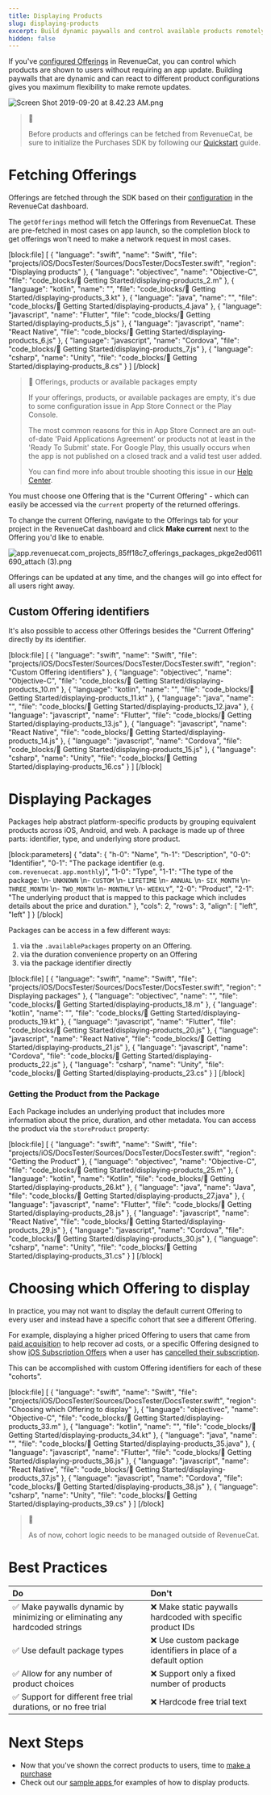 ```yaml
---
title: Displaying Products
slug: displaying-products
excerpt: Build dynamic paywalls and control available products remotely
hidden: false
---
```

If you've [configured Offerings](doc:entitlements) in RevenueCat, you can control which products are shown to users without requiring an app update. Building paywalls that are dynamic and can react to different product configurations gives you maximum flexibility to make remote updates.

![](https://files.readme.io/edbe93c-Screen_Shot_2019-09-20_at_8.42.23_AM.png "Screen Shot 2019-09-20 at 8.42.23 AM.png")



> 📘 
> 
> Before products and offerings can be fetched from RevenueCat, be sure to initialize the Purchases SDK by following our [Quickstart](doc:getting-started) guide.

# Fetching Offerings

Offerings are fetched through the SDK based on their [configuration](doc:entitlements) in the RevenueCat dashboard.

The `getOfferings` method will fetch the Offerings from RevenueCat. These are pre-fetched in most cases on app launch, so the completion block to get offerings won't need to make a network request in most cases. 

[block:file]
[
  {
    "language": "swift",
    "name": "Swift",
    "file": "projects/iOS/DocsTester/Sources/DocsTester/DocsTester.swift",
    "region": "Displaying products"
  },
  {
    "language": "objectivec",
    "name": "Objective-C",
    "file": "code_blocks/🚀 Getting Started/displaying-products_2.m"
  },
  {
    "language": "kotlin",
    "name": "",
    "file": "code_blocks/🚀 Getting Started/displaying-products_3.kt"
  },
  {
    "language": "java",
    "name": "",
    "file": "code_blocks/🚀 Getting Started/displaying-products_4.java"
  },
  {
    "language": "javascript",
    "name": "Flutter",
    "file": "code_blocks/🚀 Getting Started/displaying-products_5.js"
  },
  {
    "language": "javascript",
    "name": "React Native",
    "file": "code_blocks/🚀 Getting Started/displaying-products_6.js"
  },
  {
    "language": "javascript",
    "name": "Cordova",
    "file": "code_blocks/🚀 Getting Started/displaying-products_7.js"
  },
  {
    "language": "csharp",
    "name": "Unity",
    "file": "code_blocks/🚀 Getting Started/displaying-products_8.cs"
  }
]
[/block]



> 📘 Offerings, products or available packages empty
> 
> If your offerings, products, or available packages are empty, it's due to some configuration issue in App Store Connect or the Play Console. 
> 
> The most common reasons for this in App Store Connect are an out-of-date 'Paid Applications Agreement' or products not at least in the 'Ready To Submit' state. For Google Play, this usually occurs when the app is not published on a closed track and a valid test user added.
> 
> You can find more info about trouble shooting this issue in our [Help Center](https://support.revenuecat.com/hc/en-us/articles/360041793174).

You must choose one Offering that is the "Current Offering" - which can easily be accessed via the `current` property of the returned offerings.

To change the current Offering, navigate to the Offerings tab for your project in the RevenueCat dashboard and click **Make current** next to the Offering you'd like to enable.

![](https://files.readme.io/a6ff351-app.revenuecat.com_projects_85ff18c7_offerings_packages_pkge2ed0611690_attach_3.png "app.revenuecat.com_projects_85ff18c7_offerings_packages_pkge2ed0611690_attach (3).png")



Offerings can be updated at any time, and the changes will go into effect for all users right away.

## Custom Offering identifiers

It's also possible to access other Offerings besides the "Current Offering" directly by its identifier.

[block:file]
[
  {
    "language": "swift",
    "name": "Swift",
    "file": "projects/iOS/DocsTester/Sources/DocsTester/DocsTester.swift",
    "region": "Custom Offering identifiers"
  },
  {
    "language": "objectivec",
    "name": "Objective-C",
    "file": "code_blocks/🚀 Getting Started/displaying-products_10.m"
  },
  {
    "language": "kotlin",
    "name": "",
    "file": "code_blocks/🚀 Getting Started/displaying-products_11.kt"
  },
  {
    "language": "java",
    "name": "",
    "file": "code_blocks/🚀 Getting Started/displaying-products_12.java"
  },
  {
    "language": "javascript",
    "name": "Flutter",
    "file": "code_blocks/🚀 Getting Started/displaying-products_13.js"
  },
  {
    "language": "javascript",
    "name": "React Native",
    "file": "code_blocks/🚀 Getting Started/displaying-products_14.js"
  },
  {
    "language": "javascript",
    "name": "Cordova",
    "file": "code_blocks/🚀 Getting Started/displaying-products_15.js"
  },
  {
    "language": "csharp",
    "name": "Unity",
    "file": "code_blocks/🚀 Getting Started/displaying-products_16.cs"
  }
]
[/block]



# Displaying Packages

Packages help abstract platform-specific products by grouping equivalent products across iOS, Android, and web. A package is made up of three parts: identifier, type, and underlying store product.

[block:parameters]
{
  "data": {
    "h-0": "Name",
    "h-1": "Description",
    "0-0": "Identifier",
    "0-1": "The package identifier (e.g. `com.revenuecat.app.monthly`)",
    "1-0": "Type",
    "1-1": "The type of the package:  \n- `UNKNOWN`  \n- `CUSTOM`  \n- `LIFETIME`  \n- `ANNUAL`  \n- `SIX_MONTH`  \n- `THREE_MONTH`  \n- `TWO_MONTH`  \n- `MONTHLY`  \n- `WEEKLY`",
    "2-0": "Product",
    "2-1": "The underlying product that is mapped to this package which includes details about the price and duration."
  },
  "cols": 2,
  "rows": 3,
  "align": [
    "left",
    "left"
  ]
}
[/block]

Packages can be access in a few different ways:

1. via the `.availablePackages` property on an Offering.
2. via the duration convenience property on an Offering
3. via the package identifier directly

[block:file]
[
  {
    "language": "swift",
    "name": "Swift",
    "file": "projects/iOS/DocsTester/Sources/DocsTester/DocsTester.swift",
    "region": " Displaying packages"
  },
  {
    "language": "objectivec",
    "name": "",
    "file": "code_blocks/🚀 Getting Started/displaying-products_18.m"
  },
  {
    "language": "kotlin",
    "name": "",
    "file": "code_blocks/🚀 Getting Started/displaying-products_19.kt"
  },
  {
    "language": "javascript",
    "name": "Flutter",
    "file": "code_blocks/🚀 Getting Started/displaying-products_20.js"
  },
  {
    "language": "javascript",
    "name": "React Native",
    "file": "code_blocks/🚀 Getting Started/displaying-products_21.js"
  },
  {
    "language": "javascript",
    "name": "Cordova",
    "file": "code_blocks/🚀 Getting Started/displaying-products_22.js"
  },
  {
    "language": "csharp",
    "name": "Unity",
    "file": "code_blocks/🚀 Getting Started/displaying-products_23.cs"
  }
]
[/block]



### Getting the Product from the Package

Each Package includes an underlying product that includes more information about the price, duration, and other metadata. You can access the product via the `storeProduct` property:

[block:file]
[
  {
    "language": "swift",
    "name": "Swift",
    "file": "projects/iOS/DocsTester/Sources/DocsTester/DocsTester.swift",
    "region": "Getting the Product"
  },
  {
    "language": "objectivec",
    "name": "Objective-C",
    "file": "code_blocks/🚀 Getting Started/displaying-products_25.m"
  },
  {
    "language": "kotlin",
    "name": "Kotlin",
    "file": "code_blocks/🚀 Getting Started/displaying-products_26.kt"
  },
  {
    "language": "java",
    "name": "Java",
    "file": "code_blocks/🚀 Getting Started/displaying-products_27.java"
  },
  {
    "language": "javascript",
    "name": "Flutter",
    "file": "code_blocks/🚀 Getting Started/displaying-products_28.js"
  },
  {
    "language": "javascript",
    "name": "React Native",
    "file": "code_blocks/🚀 Getting Started/displaying-products_29.js"
  },
  {
    "language": "javascript",
    "name": "Cordova",
    "file": "code_blocks/🚀 Getting Started/displaying-products_30.js"
  },
  {
    "language": "csharp",
    "name": "Unity",
    "file": "code_blocks/🚀 Getting Started/displaying-products_31.cs"
  }
]
[/block]



# Choosing which Offering to display

In practice, you may not want to display the default current Offering to every user and instead have a specific cohort that see a different Offering.

For example, displaying a higher priced Offering to users that came from [paid acquisition](doc:attribution) to help recover ad costs, or a specific Offering designed to show [iOS Subscription Offers](doc:ios-subscription-offers) when a user has [cancelled their subscription](doc:purchaserinfo#section-get-entitlement-information). 

This can be accomplished with custom Offering identifiers for each of these "cohorts".

[block:file]
[
  {
    "language": "swift",
    "name": "Swift",
    "file": "projects/iOS/DocsTester/Sources/DocsTester/DocsTester.swift",
    "region": "Choosing which Offering to display"
  },
  {
    "language": "objectivec",
    "name": "Objective-C",
    "file": "code_blocks/🚀 Getting Started/displaying-products_33.m"
  },
  {
    "language": "kotlin",
    "name": "",
    "file": "code_blocks/🚀 Getting Started/displaying-products_34.kt"
  },
  {
    "language": "java",
    "name": "",
    "file": "code_blocks/🚀 Getting Started/displaying-products_35.java"
  },
  {
    "language": "javascript",
    "name": "Flutter",
    "file": "code_blocks/🚀 Getting Started/displaying-products_36.js"
  },
  {
    "language": "javascript",
    "name": "React Native",
    "file": "code_blocks/🚀 Getting Started/displaying-products_37.js"
  },
  {
    "language": "javascript",
    "name": "Cordova",
    "file": "code_blocks/🚀 Getting Started/displaying-products_38.js"
  },
  {
    "language": "csharp",
    "name": "Unity",
    "file": "code_blocks/🚀 Getting Started/displaying-products_39.cs"
  }
]
[/block]



> 📘 
> 
> As of now, cohort logic needs to be managed outside of RevenueCat.

# Best Practices

| Do                                                                         | Don't                                                         |
| :------------------------------------------------------------------------- | :------------------------------------------------------------ |
| ✅ Make paywalls dynamic by minimizing or eliminating any hardcoded strings | ❌ Make static paywalls hardcoded with specific product IDs    |
| ✅ Use default package types                                                | ❌ Use custom package identifiers in place of a default option |
| ✅ Allow for any number of product choices                                  | ❌ Support only a fixed number of products                     |
| ✅ Support for different free trial durations, or no free trial             | ❌ Hardcode free trial text                                    |

# Next Steps

- Now that you've shown the correct products to users, time to [make a purchase ](doc:making-purchases)
- Check out our [sample apps ](doc:sample-apps) for examples of how to display products.